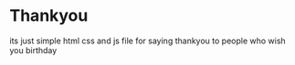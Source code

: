 # Thankyou

its just simple html css and js file for saying thankyou to people who wish you birthday
